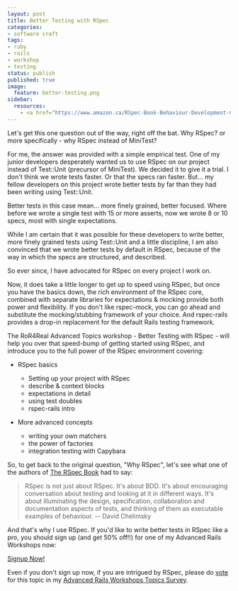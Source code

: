 ```yaml
---
layout: post
title: Better Testing with RSpec
categories:
- software craft
tags:
- ruby
- rails
- workshop
- testing
status: publish
published: true
image:
  feature: better-testing.png
sidebar:
  resources:
    - <a href="https://www.amazon.ca/RSpec-Book-Behaviour-Development-Cucumber/dp/1934356379/ref=as_li_ss_il?ie=UTF8&qid=1483744773&sr=8-1&keywords=rspec&linkCode=li1&tag=twg0f-20&linkId=e715e2c35783d73de6901505cff7c03c" target="_blank"><img border="0" src="//ws-na.amazon-adsystem.com/widgets/q?_encoding=UTF8&ASIN=1934356379&Format=_SL110_&ID=AsinImage&MarketPlace=CA&ServiceVersion=20070822&WS=1&tag=twg0f-20" ></a><img src="https://ir-ca.amazon-adsystem.com/e/ir?t=twg0f-20&l=li1&o=15&a=1934356379" width="1" height="1" border="0" alt="" style="border:none !important; margin:0px !important;" />
---
```


Let's get this one question out of the way, right off the bat.  Why RSpec?  or more specifically - why RSpec instead of MiniTest?

For me, the answer was provided with a simple empirical test.  One of my junior developers desperately wanted us to use RSpec on our project instead of Test::Unit (precursor of MiniTest).  We decided it to give it a trial.  I don't think we wrote tests faster.  Or that the specs ran faster.  But... my fellow developers on this project wrote 
better tests 
by far than they had been writing using Test::Unit.


Better tests in this case mean... more finely grained, better focused.  Where before we wrote a single test with 15 or more asserts, now we wrote 8 or 10 specs, most with single expectations.


While I am certain that it was possible for these developers to write better, more finely grained tests using Test::Unit and a little discipline, I am also convinced that we wrote better tests 
by default in RSpec, because of the way in which the specs are structured, and described.


So ever since, I have advocated for RSpec on every project I work on.


Now, it does take a little longer to get up to speed using RSpec, but once you have the basics down, the rich environment of the RSpec core, combined with separate libraries for expectations & mocking provide both power and flexibility.  If you don't like rspec-mock, you can go ahead and substitute the mocking/stubbing framework of your choice. And rspec-rails provides a drop-in replacement for the default Rails testing framework.


The RoR4Real Advanced Topics workshop - Better Testing with RSpec - will help you over that speed-bump of getting started using RSpec, and introduce you to the full power of the RSpec environment covering:


* RSpec basics

  * Setting up your project with RSpec
  * describe & context blocks
  * expectations in detail
  * using test doubles
  * rspec-rails intro
* More advanced concepts

  * writing your own matchers
  * the power of factories
  * integration testing with Capybara


So, to get back to the original question, "Why RSpec", let's see what one of the authors of 
[The RSpec Book](https://pragprog.com/book/achbd/the-rspec-book) had to say:

>RSpec is not just about RSpec. It's about BDD. It's about encouraging
  conversation about testing and looking at it in different ways. It's
  about illuminating the design, specification, collaboration and
  documentation aspects of tests, and thinking of them as executable
  examples of behaviour.  -- David Chelimsky



And that's why I use RSpec.  If you'd like to write better tests in RSpec like a pro, you should sign up (and get 50% off!!) for one of my Advanced Rails Workshops now:

[Signup Now!](/workshops/)

Even if you don't sign up now, if you are intrigued by RSpec, please do 
[vote](https://www.surveymonkey.com/s/ZY8RHXJ) for this topic in my 
[Advanced Rails Workshops Topics Survey](https://www.surveymonkey.com/s/ZY8RHXJ).
